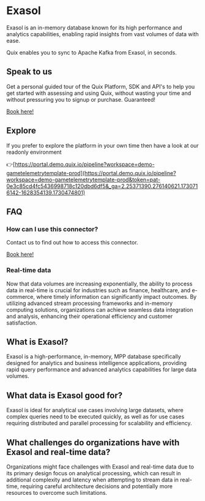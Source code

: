 <!-- START MARKDOWN -->
<!--[tech-name]-->
# Exasol

<!--[blurb-about-tech]-->
Exasol is an in-memory database known for its high performance and analytics capabilities, enabling rapid insights from vast volumes of data with ease.

Quix enables you to sync to Apache Kafka <span id="to_or_from">from</span> <span id="techname">Exasol</span>, in seconds.

## Speak to us

Get a personal guided tour of the Quix Platform, SDK and API's to help you get started with assessing and using Quix, without wasting your time and without pressuring you to signup or purchase. Guaranteed!

[Book here!](https://quix.io/book-a-demo)


## Explore

If you prefer to explore the platform in your own time then have a look at our readonly environment

👉[https://portal.demo.quix.io/pipeline?workspace=demo-gametelemetrytemplate-prod](https://portal.demo.quix.io/pipeline?workspace=demo-gametelemetrytemplate-prod&token=pat-0e3c85cd4fc5436998718c120dbd6df5&_ga=2.25371390.276140621.1730716142-1628354139.1730474801)


## FAQ 

### How can I use this connector?

Contact us to find out how to access this connector.

[Book here!](https://quix.io/book-a-demo)

### Real-time data

Now that data volumes are increasing exponentially, the ability to process data in real-time is crucial for industries such as finance, healthcare, and e-commerce, where timely information can significantly impact outcomes. By utilizing advanced stream processing frameworks and in-memory computing solutions, organizations can achieve seamless data integration and analysis, enhancing their operational efficiency and customer satisfaction.

## What is <span id="techname">Exasol</span>?

<!--[tech-seo-text]-->
Exasol is a high-performance, in-memory, MPP database specifically designed for analytics and business intelligence applications, providing rapid query performance and advanced analytics capabilities for large data volumes.

## What data is <span id="techname">Exasol</span> good for?

<!--[tech-data-seo-text]-->
Exasol is ideal for analytical use cases involving large datasets, where complex queries need to be executed quickly, as well as for use cases requiring distributed and parallel processing for scalability and efficiency.

## What challenges do organizations have with <span id="techname">Exasol</span> and real-time data?

<!--[tech-challenges-seo-text]-->
Organizations might face challenges with Exasol and real-time data due to its primary design focus on analytical processing, which can result in additional complexity and latency when attempting to stream data in real-time, requiring careful architecture decisions and potentially more resources to overcome such limitations.
<!-- END MARKDOWN -->